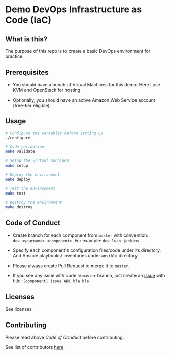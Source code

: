 # Demo DevOps Infrastructure as Code (IaC)

## What is this?

The purpose of this repo is to create a basic DevOps environment for practice.

## Prerequisites

- You should have a bunch of Virtual Machines for this demo.
Here I use KVM and OpenStack for hosting.

- Optionally, you should have an active Amazon Web Service account (free-tier eligible).

## Usage

```sh
# Configure the variables before setting up
./configure

# Code validation
make validate

# Setup the virtual machines
make setup

# Deploy the environment
make deploy

# Test the environment
make test

# Destroy the environment
make destroy

```

## Code of Conduct

- Create branch for each component from `master` with convention: `dev_<yourname>_<component>`.
For example: `dev_luan_jenkins`.

- Specify each component's configuration files/code under its directory.
And Ansible playbooks/ inventories under `ansible` directory.

- Please always create Pull Request to merge it to `master`.

- If you see any issue with code in `master` branch, just create an [issue](https://github.com/minhluantran017/devops-infra/issues/new/) with title: `[component] Issue ABC bla bla`

## Licenses

See licenses

## Contributing

Please read above *Code of Conduct* before contributing.

See list of contributors [here](contributing).